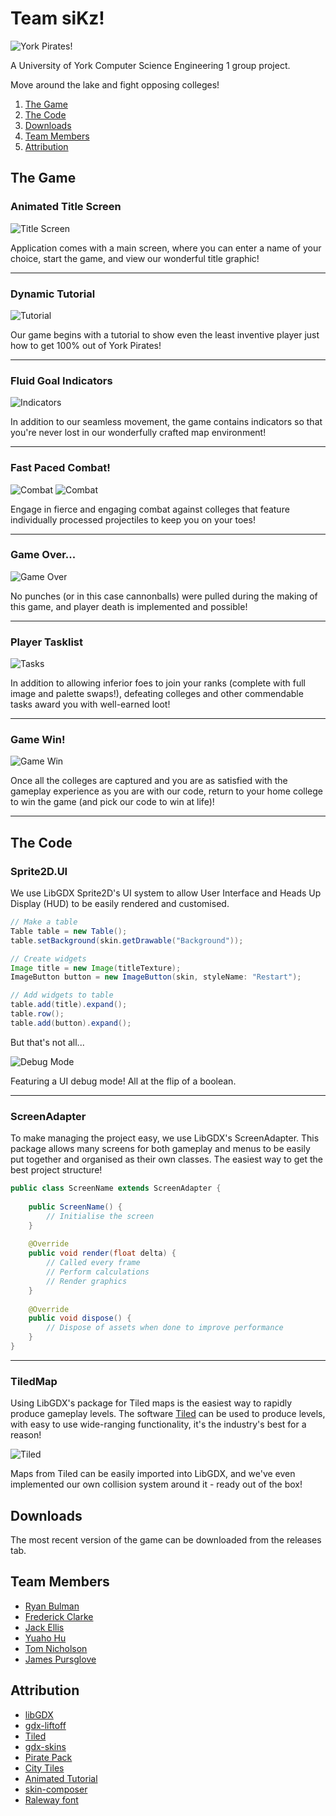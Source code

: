 # Team siKz!
![York Pirates!](https://engteam14.github.io/media/Logo.gif)

A University of York Computer Science Engineering 1 group project.

Move around the lake and fight opposing colleges!

1. [The Game](#the-game)
2. [The Code](#the-code)
3. [Downloads](#downloads)
4. [Team Members](#team-members)
5. [Attribution](#attribution)

## The Game

### Animated Title Screen

![Title Screen](https://github.com/engteam14/engteam14.github.io/blob/4eec4ebe7497bdd52e685b58480de33d258af742/media/Title_Screen.gif)

Application comes with a main screen, where you can enter a name of your choice, start the game, and view our wonderful title graphic!
<hr/>

### Dynamic Tutorial
![Tutorial](https://github.com/engteam14/engteam14.github.io/blob/4eec4ebe7497bdd52e685b58480de33d258af742/media/Tutorial.gif)

Our game begins with a tutorial to show even the least inventive player just how to get 100% out of York Pirates!

<hr/>

### Fluid Goal Indicators
![Indicators](https://github.com/engteam14/engteam14.github.io/blob/4eec4ebe7497bdd52e685b58480de33d258af742/media/Indicators.gif)

In addition to our seamless movement, the game contains indicators so that you're never lost in our wonderfully crafted map environment!

<hr/>

### Fast Paced Combat!
![Combat](https://github.com/engteam14/engteam14.github.io/blob/4eec4ebe7497bdd52e685b58480de33d258af742/media/Combat.gif)
![Combat](https://github.com/engteam14/engteam14.github.io/blob/4eec4ebe7497bdd52e685b58480de33d258af742/media/Combat2.gif)

Engage in fierce and engaging combat against colleges that feature individually processed projectiles to keep you on your toes!

<hr/>

### Game Over...
![Game Over](https://github.com/engteam14/engteam14.github.io/blob/4eec4ebe7497bdd52e685b58480de33d258af742/media/Game_Over.gif)

No punches (or in this case cannonballs) were pulled during the making of this game, and player death is implemented and possible!

<hr/>

### Player Tasklist
![Tasks](https://github.com/engteam14/engteam14.github.io/blob/4eec4ebe7497bdd52e685b58480de33d258af742/media/Tasks.gif)

In addition to allowing inferior foes to join your ranks (complete with full image and palette swaps!), defeating colleges and other commendable tasks award you with well-earned loot!

<hr/>

### Game Win!
![Game Win](https://github.com/engteam14/engteam14.github.io/blob/4eec4ebe7497bdd52e685b58480de33d258af742/media/Game_Win.gif)

Once all the colleges are captured and you are as satisfied with the gameplay experience as you are with our code, return to your home college to win the game (and pick our code to win at life)!

<hr/>

## The Code

### Sprite2D.UI

We use LibGDX Sprite2D's UI system to allow User Interface and Heads Up Display (HUD) to be easily rendered and customised.

```java
// Make a table
Table table = new Table();
table.setBackground(skin.getDrawable("Background"));

// Create widgets
Image title = new Image(titleTexture);
ImageButton button = new ImageButton(skin, styleName: "Restart");

// Add widgets to table
table.add(title).expand();
table.row();
table.add(button).expand();
```
But that's not all...

![Debug Mode](https://github.com/engteam14/engteam14.github.io/blob/4eec4ebe7497bdd52e685b58480de33d258af742/media/Debug.gif)

Featuring a UI debug mode! All at the flip of a boolean.

<hr/>

### ScreenAdapter

To make managing the project easy, we use LibGDX's ScreenAdapter. 
This package allows many screens for both gameplay and menus to be easily put together and organised as their own classes.
The easiest way to get the best project structure!

```java
public class ScreenName extends ScreenAdapter {
    
    public ScreenName() {
        // Initialise the screen
    }
    
    @Override
    public void render(float delta) {
        // Called every frame
        // Perform calculations
        // Render graphics
    }
    
    @Override
    public void dispose() {
        // Dispose of assets when done to improve performance
    }
}
```

<hr/>

### TiledMap
Using LibGDX's package for Tiled maps is the easiest way to rapidly produce gameplay levels.
The software [Tiled](https://www.mapeditor.org) can be used to produce levels, with easy to use wide-ranging functionality, it's the industry's best for a reason!

![Tiled](https://github.com/engteam14/engteam14.github.io/blob/8bcd1e29772d236150961fb6efaf845062fdc000/media/tiled.gif)

Maps from Tiled can be easily imported into LibGDX, and we've even implemented our own collision system around it - ready out of the box!

## Downloads

The most recent version of the game can be downloaded from the releases tab.

## Team Members

- [Ryan Bulman](https://github.com/orgs/engteam14/people/FelixRizzo)
- [Frederick Clarke](https://github.com/orgs/engteam14/people/JoachimJones)
- [Jack Ellis](https://github.com/orgs/engteam14/people/Saud1906)
- [Yuaho Hu](https://github.com/orgs/engteam14/people/katie291100)
- [Tom Nicholson](https://github.com/orgs/engteam14/people/jacobpoulton)
- [James Pursglove](https://github.com/orgs/engteam14/people/Cdsspnks96)

## Attribution

- [libGDX](https://libgdx.com/)
- [gdx-liftoff](https://github.com/tommyettinger/gdx-liftoff)
- [Tiled](https://www.mapeditor.org/)
- [gdx-skins](https://github.com/czyzby/gdx-skins)
- [Pirate Pack](https://opengameart.org/content/pirate-pack-190)
- [City Tiles](https://opengameart.org/content/12x12-city-tiles-top-down)
- [Animated Tutorial](https://opengameart.org/content/animated-game-controls-tutorial)
- [skin-composer](https://github.com/raeleus/skin-composer)
- [Raleway font](https://fonts.google.com/specimen/Raleway)
